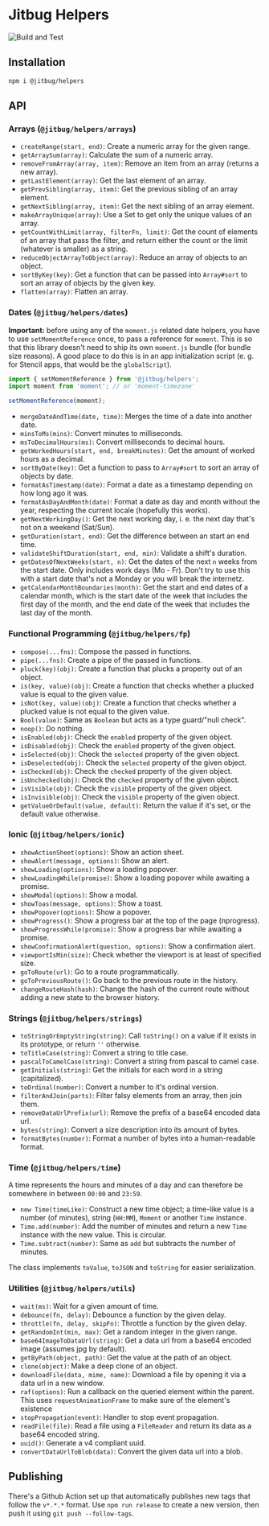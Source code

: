 # Jitbug Helpers

![Build and Test](https://github.com/jitbug/helpers/workflows/Build%20and%20Test/badge.svg)

## Installation

```sh
npm i @jitbug/helpers
```

## API

### Arrays (`@jitbug/helpers/arrays`)

* `createRange(start, end)`: Create a numeric array for the given range.
* `getArraySum(array)`: Calculate the sum of a numeric array.
* `removeFromArray(array, item)`: Remove an item from an array (returns a new array).
* `getLastElement(array)`: Get the last element of an array.
* `getPrevSibling(array, item)`: Get the previous sibling of an array element.
* `getNextSibling(array, item)`: Get the next sibling of an array element.
* `makeArrayUnique(array)`: Use a Set to get only the unique values of an array.
* `getCountWithLimit(array, filterFn, limit)`: Get the count of elements of an array that pass the filter, and return either the count or the limit (whatever is smaller) as a string.
* `reduceObjectArrayToObject(array)`: Reduce an array of objects to an object.
* `sortByKey(key)`: Get a function that can be passed into `Array#sort` to sort an array of objects by the given key.
* `flatten(array)`: Flatten an array.

### Dates (`@jitbug/helpers/dates`)

**Important:** before using any of the `moment.js` related date helpers, you have to use `setMomentReference` once, to pass a reference for `moment`. This is so that this library doesn't need to ship its own `moment.js` bundle (for bundle size reasons). A good place to do this is in an app initialization script (e. g. for Stencil apps, that would be the `globalScript`).

```ts
import { setMomentReference } from '@jitbug/helpers';
import moment from 'moment'; // or 'moment-timezone'

setMomentReference(moment);
```

* `mergeDateAndTime(date, time)`: Merges the time of a date into another date.
* `minsToMs(mins)`: Convert minutes to milliseconds.
* `msToDecimalHours(ms)`: Convert milliseconds to decimal hours.
* `getWorkedHours(start, end, breakMinutes)`: Get the amount of worked hours as a decimal.
* `sortByDate(key)`: Get a function to pass to `Array#sort` to sort an array of objects by date.
* `formatAsTimestamp(date)`: Format a date as a timestamp depending on how long ago it was.
* `formatAsDayAndMonth(date)`: Format a date as day and month without the year, respecting the current locale (hopefully this works).
* `getNextWorkingDay()`: Get the next working day, i. e. the next day that's not on a weekend (Sat/Sun).
* `getDuration(start, end)`: Get the difference between an start an end time.
* `validateShiftDuration(start, end, min)`: Validate a shift's duration.
* `getDatesOfNextWeeks(start, n)`: Get the dates of the next `n` weeks from the start date. Only includes work days (Mo - Fr). Don't try to use this with a start date that's not a Monday or you will break the internetz.
* `getCalendarMonthBoundaries(month)`: Get the start and end dates of a calendar month, which is the start date of the week that includes the first day of the month, and the end date of the week that includes the last day of the month.

### Functional Programming (`@jitbug/helpers/fp`)

* `compose(...fns)`: Compose the passed in functions.
* `pipe(...fns)`: Create a pipe of the passed in functions.
* `pluck(key)(obj)`: Create a function that plucks a property out of an object.
* `is(key, value)(obj)`: Create a function that checks whether a plucked value is equal to the given value.
* `isNot(key, value)(obj)`: Create a function that checks whether a plucked value is not equal to the given value.
* `Bool(value)`: Same as `Boolean` but acts as a type guard/"null check".
* `noop()`: Do nothing.
* `isEnabled(obj)`: Check the `enabled` property of the given object.
* `isDisabled(obj)`: Check the `enabled` property of the given object.
* `isSelected(obj)`: Check the `selected` property of the given object.
* `isDeselected(obj)`: Check the `selected` property of the given object.
* `isChecked(obj)`: Check the `checked` property of the given object.
* `isUnchecked(obj)`: Check the `checked` property of the given object.
* `isVisible(obj)`: Check the `visible` property of the given object.
* `isInvisible(obj)`: Check the `visible` property of the given object.
* `getValueOrDefault(value, default)`: Return the value if it's set, or the default value otherwise.

### Ionic (`@jitbug/helpers/ionic`)

* `showActionSheet(options)`: Show an action sheet.
* `showAlert(message, options)`: Show an alert.
* `showLoading(options)`: Show a loading popover.
* `showLoadingWhile(promise)`: Show a loading popover while awaiting a promise.
* `showModal(options)`: Show a modal.
* `showToas(message, options)`: Show a toast.
* `showPopover(options)`: Show a popover.
* `showProgress()`: Show a progress bar at the top of the page (nprogress).
* `showProgressWhile(promise)`: Show a progress bar while awaiting a promise.
* `showConfirmationAlert(question, options)`: Show a confirmation alert.
* `viewportIsMin(size)`: Check whether the viewport is at least of specified size.
* `goToRoute(url)`: Go to a route programmatically.
* `goToPreviousRoute()`: Go back to the previous route in the history.
* `changeRouteHash(hash)`: Change the hash of the current route without adding a new state to the browser history.

### Strings (`@jitbug/helpers/strings`)

* `toStringOrEmptyString(string)`: Call `toString()` on a value if it exists in its prototype, or return `''` otherwise.
* `toTitleCase(string)`: Convert a string to title case.
* `pascalToCamelCase(string)`: Convert a string from pascal to camel case.
* `getInitials(string)`: Get the initials for each word in a string (capitalized).
* `toOrdinal(number)`: Convert a number to it's ordinal version.
* `filterAndJoin(parts)`: Filter falsy elements from an array, then join them.
* `removeDataUrlPrefix(url)`: Remove the prefix of a base64 encoded data url.
* `bytes(string)`: Convert a size description into its amount of bytes.
* `formatBytes(number)`: Format a number of bytes into a human-readable format.

### Time (`@jitbug/helpers/time`)

A time represents the hours and minutes of a day and can therefore be somewhere in between `00:00` and `23:59`.

* `new Time(timeLike)`: Construct a new time object; a time-like value is a number (of minutes), string (`HH:MM`), `Moment` or another `Time` instance.
* `Time.add(number)`: Add the number of minutes and return a new `Time` instance with the new value. This is circular.
* `Time.subtract(number)`: Same as `add` but subtracts the number of minutes.

The class implements `toValue`, `toJSON` and `toString` for easier serialization.

### Utilities (`@jitbug/helpers/utils`)

* `wait(ms)`: Wait for a given amount of time.
* `debounce(fn, delay)`: Debounce a function by the given delay.
* `throttle(fn, delay, skipFn)`: Throttle a function by the given delay.
* `getRandomInt(min, max)`: Get a random integer in the given range.
* `base64ImageToDataUrl(string)`: Get a data url from a base64 encoded image (assumes jpg by default).
* `getByPath(object, path)`: Get the value at the path of an object.
* `clone(object)`: Make a deep clone of an object.
* `downloadFile(data, mime, name)`: Download a file by opening it via a data url in a new window.
* `raf(options)`: Run a callback on the queried element within the parent. This uses `requestAnimationFrame` to make sure of the element's existence 
* `stopPropagation(event)`: Handler to stop event propagation.
* `readFile(file)`: Read a file using a `FileReader` and return its data as a base64 encoded string.
* `uuid()`: Generate a v4 compliant uuid.
* `convertDataUrlToBlob(data)`: Convert the given data url into a blob.

## Publishing

There's a Github Action set up that automatically publishes new tags that follow the `v*.*.*` format. Use `npm run release` to create a new version, then push it using `git push --follow-tags`.
